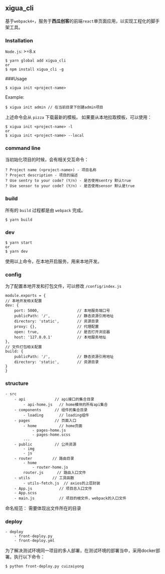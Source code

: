 ## xigua_cli
基于`webpack4+`，服务于**西瓜创客**的前端`react`单页面应用，以实现工程化的脚手架工具。
### Installation
`Node.js`: >=8.x
```
$ yarn global add xigua_cli
or
$ npm install xigua_cli -g
```
###Usage
```
$ xigua init <project-name>
```
Example:
```
$ xigua init admin // 在当前目录下创建admin项目
```
上述命令会从 `pizza` 下载最新的模板。
如果要从本地拉取模板，可以使用：
```
$ xigua init <project-name> -l
or
$ xigua init <project-name> --local
```
### command line
当初始化项目的时候，会有相关交互命令：
```
? Project name (<project-name>) - 项目名称
? Project description - 项目的描述
? Use sentry to your code? (Y/n) - 是否使用sentry 默认true
? Use sensor to your code? (Y/n) - 是否使用sensor 默认是true
```
### build
所有的 `build` 过程都是由 `webpack` 完成。
```
$ yarn build
```
### dev
```
$ yarn start
or
$ yarn dev
```
使用以上命令，在本地开启服务，用来本地开发。
### config
为了配置本地开发和打包文件，可以修改 `/config/index.js`
```
module.exports = {
// 本地开发相关配置
dev: {
    port: 5000,                 // 本地服务端口号
    publicPath: '/',            // 静态资源引用地址
    directory: 'static',        // 资源目录
    proxy: {},                  // 代理配置
    open: true,                 // 是否打开浏览器
    host: '127.0.0.1'           // 本地服务地址
},
// 文件打包相关配置
build: {
    publicPath: '/',            // 静态资源引用地址
    directory: 'static',        // 资源目录
}
}
```
### structure
```
- src
    - api             // api接口的集合目录
        - api-home.js   // home模块的所有api集合
    - components      // 组件的集合目录
        - loading       // loading组件
    - pages           // 页面入口
        - home          // home页面
            - pages-home.js
            - pages-home.scss
        ...
    - public          // 公共资源
        - img
        - js
    - router         // 路由目录
        - home
            - router-home.js
        router.js      // 路由入口文件
    - utils          // 工具函数
        - utils-fetch.js  // axios的上层封装
    - App.js            // 项目总入口文件
    - App.scss
    - main.js           // 项目的根文件，webpack的入口文件
```
命名规范： 需要体现出文件所在的目录

### deploy
```
- deploy
    - front-deploy.py
    - front-deploy.yml
```
为了解决测试环境同一项目的多人部署，在测试环境的部署当中，采用docker部署。执行以下命令：
```
$ python front-deploy.py cuizaiyong
```
